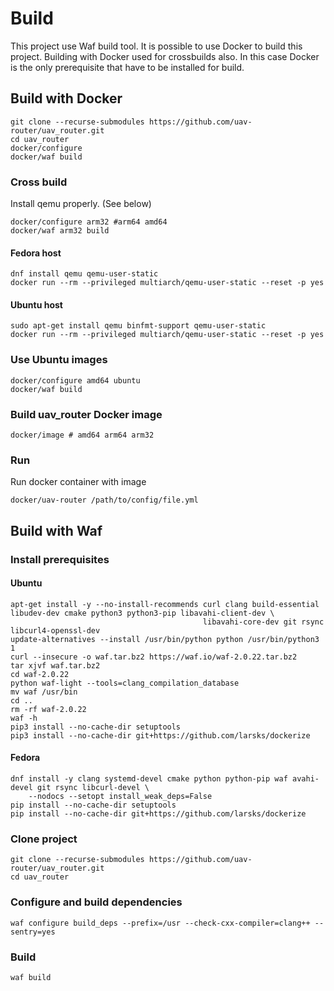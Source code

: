 # Build
This project use Waf build tool. 
It is possible to use Docker to build this project. Building with Docker used for crossbuilds also. In this case Docker is the only prerequisite that have to be installed for build.
## Build with Docker
```
git clone --recurse-submodules https://github.com/uav-router/uav_router.git
cd uav_router
docker/configure
docker/waf build
```
### Cross build
Install qemu properly. (See below)
```
docker/configure arm32 #arm64 amd64
docker/waf arm32 build
```

#### Fedora host
```
dnf install qemu qemu-user-static
docker run --rm --privileged multiarch/qemu-user-static --reset -p yes
```
#### Ubuntu host
```
sudo apt-get install qemu binfmt-support qemu-user-static
docker run --rm --privileged multiarch/qemu-user-static --reset -p yes
```
### Use Ubuntu images
```
docker/configure amd64 ubuntu
docker/waf build
```
### Build uav_router Docker image
```
docker/image # amd64 arm64 arm32
```
### Run
Run docker container with image
```
docker/uav-router /path/to/config/file.yml
```
## Build with Waf
### Install prerequisites
#### Ubuntu
```
apt-get install -y --no-install-recommends curl clang build-essential libudev-dev cmake python3 python3-pip libavahi-client-dev \
                                           libavahi-core-dev git rsync libcurl4-openssl-dev
update-alternatives --install /usr/bin/python python /usr/bin/python3 1
curl --insecure -o waf.tar.bz2 https://waf.io/waf-2.0.22.tar.bz2
tar xjvf waf.tar.bz2
cd waf-2.0.22
python waf-light --tools=clang_compilation_database
mv waf /usr/bin
cd ..
rm -rf waf-2.0.22
waf -h
pip3 install --no-cache-dir setuptools
pip3 install --no-cache-dir git+https://github.com/larsks/dockerize
```
#### Fedora
```
dnf install -y clang systemd-devel cmake python python-pip waf avahi-devel git rsync libcurl-devel \
    --nodocs --setopt install_weak_deps=False
pip install --no-cache-dir setuptools
pip install --no-cache-dir git+https://github.com/larsks/dockerize
```
### Clone project
```
git clone --recurse-submodules https://github.com/uav-router/uav_router.git
cd uav_router
```
### Configure and build dependencies
```
waf configure build_deps --prefix=/usr --check-cxx-compiler=clang++ --sentry=yes
```
### Build
```
waf build
```
